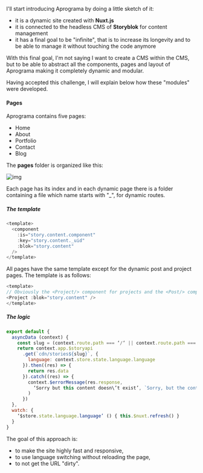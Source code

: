 I'll start introducing Aprograma by doing a little sketch of it:

- it is a dynamic site created with **Nuxt.js**
- it is connected to the headless CMS of **Storyblok** for content management
- it has a final goal to be "infinite", that is to increase its longevity and to be able to manage it without touching the code anymore

With this final goal, I'm not saying I want to create a CMS within the CMS, but to be able to abstract all the components, pages and layout of Aprograma making it completely dynamic and modular.

Having accepted this challenge, I will explain below how these "modules" were developed.

#### Pages

Aprograma contains five pages:

- Home
- About
- Portfolio
- Contact
- Blog

The **pages** folder is organized like this:

![img](https://a.storyblok.com/f/106240/476x612/89987f7c20/pages_three.png)

Each page has its index and in each dynamic page there is a folder containing a file which name starts with "_", for dynamic routes.

##### The template

~~~js
<template>
  <component
    :is="story.content.component"
    :key="story.content._uid"
    :blok="story.content"
  />
</template>
~~~

All pages have the same template except for the dynamic post and project pages. The template is as follows:

~~~js
<template>
// Obviously the <Project/> component for projects and the <Post/> component for posts
<Project :blok="story.content" />
</template>
~~~

##### The logic

~~~js
export default {
  asyncData (context) {
    const slug = (context.route.path === ‘/‘ || context.route.path === ‘’) ? ‘/home’ : context.route.path
    return context.app.$storyapi
      .get(`cdn/stories${slug}`, {
        language: context.store.state.language.language
      }).then((res) => {
        return res.data
      }).catch((res) => {
        context.$errorMessage(res.response,
          ‘Sorry but this content doesn\’t exist’, `Sorry, but the content called: “${context.route.name}” has a problem or doesn’t exist`
        )
      })
  },
  watch: {
    ‘$store.state.language.language’ () { this.$nuxt.refresh() }
  }
}
~~~

The goal of this approach is:

- to make the site highly fast and responsive,
- to use language switching without reloading the page,
- to not get the URL "dirty".